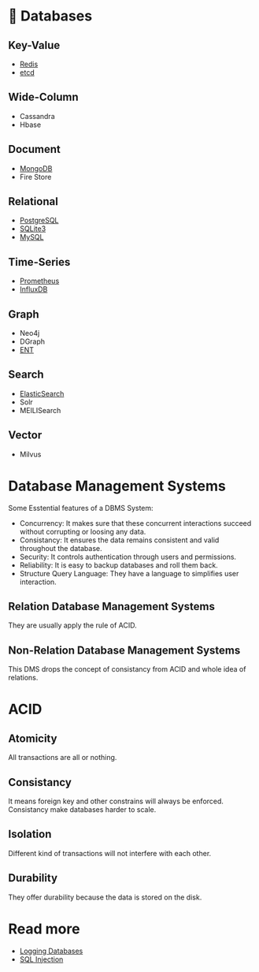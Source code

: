 # 💾 Databases

## Key-Value

- [Redis](Redis.md)
- [etcd](etcd.md)

## Wide-Column

- Cassandra
- Hbase

## Document

- [MongoDB](MongoDB.md)
- Fire Store

## Relational

- [PostgreSQL](PostgreSQL.md)
- [SQLite3](SQLite3.md)
- [MySQL](MySQL.md)

## Time-Series

- [Prometheus](Prometheus.md)
- [InfluxDB](InfluxDB.md)

## Graph

- Neo4j
- DGraph
- [ENT](ENT.md)

## Search

- [ElasticSearch](ElasticSearch.md)
- Solr
- MEILISearch

## Vector

- Milvus


# Database Management Systems

Some Esstential features of a DBMS System:

- Concurrency: It makes sure that these concurrent interactions succeed without corrupting or loosing any data.
- Consistancy: It ensures the data remains consistent and valid throughout the database.
- Security: It controls authentication through users and permissions.
- Reliability: It is easy to backup databases and roll them back.
- Structure Query Language: They have a language to simplifies user interaction.

## Relation Database Management Systems

They are usually apply the rule of ACID.

## Non-Relation Database Management Systems

This DMS drops the concept of consistancy from ACID and whole idea of relations.

# ACID 

## Atomicity 

All transactions are all or nothing.

## Consistancy 

It means foreign key and other constrains will always be enforced. Consistancy make databases harder to scale.

## Isolation

Different kind of transactions will not interfere with each other.

## Durability

They offer durability because the data is stored on the disk.

# Read more

- [Logging Databases](Logging.md#Databases)
- [SQL Injection](SQL-Injection.md)